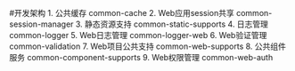 #开发架构
    1. 公共缓存 common-cache
    2. Web应用session共享 common-session-manager
    3. 静态资源支持 common-static-supports
    4. 日志管理 common-logger
    5. Web日志管理 common-logger-web
    6. Web验证管理 common-validation
    7. Web项目公共支持 common-web-supports
    8. 公共组件服务 common-component-supports
    9. Web权限管理 common-web-auth
